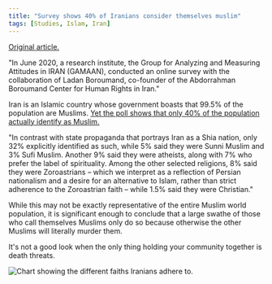 ```yaml
---
title: "Survey shows 40% of Iranians consider themselves muslim"
tags: [Studies, Islam, Iran]
---
```


[Original article.](https://theconversation.com/irans-secular-shift-new-survey-reveals-huge-changes-in-religious-beliefs-145253)

"In June 2020, a research institute, the Group for Analyzing and Measuring Attitudes in IRAN (GAMAAN), conducted an online survey with the collaboration of Ladan Boroumand, co-founder of the Abdorrahman Boroumand Center for Human Rights in Iran." 

Iran is an Islamic country whose government boasts that 99.5% of the population are Muslims. [Yet the poll shows that only 40% of the population actually identify as Muslim.](/public/pdf/GAMAAN-Iran-Religion-Survey-2020-English.pdf)

"In contrast with state propaganda that portrays Iran as a Shia nation, only 32% explicitly identified as such, while 5% said they were Sunni Muslim and 3% Sufi Muslim. Another 9% said they were atheists, along with 7% who prefer the label of spirituality. Among the other selected religions, 8% said they were Zoroastrians – which we interpret as a reflection of Persian nationalism and a desire for an alternative to Islam, rather than strict adherence to the Zoroastrian faith – while 1.5% said they were Christian."

While this may not be exactly representative of the entire Muslim world population, it is significant enough to conclude that a large swathe of those who call themselves Muslims only do so because otherwise the other Muslims will literally murder them.

It's not a good look when the only thing holding your community together is death threats.

![Chart showing the different faiths Iranians adhere to.](https://i.ibb.co/HBTfwdt/14-D05941-B618-40-B4-B2-CC-8-EA56-BE33421.png)